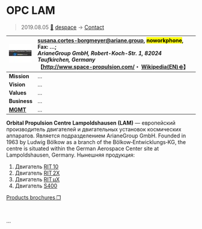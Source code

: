# OPC LAM
> 2019.08.05 [🚀](../../index/index.md) [despace](../index.md) → [Contact](../contact.md)

|[![](../f/contact/o/opc_lam_logo1_thumb.webp)](../f/contact/o/opc_lam_logo1.webp)|<susana.cortes-borgmeyer@ariane.group>, <mark>noworkphone</mark>, Fax: …;<br> *ArianeGroup GmbH, Robert-Koch-Str. 1, 82024 Taufkirchen, Germany*<br> 【<http://www.space-propulsion.com/>・ [Wikipedia(EN) ⎆](https://en.wikipedia.org/wiki/Orbital_Propulsion_Centre)】|
|:--|:--|
|**Mission**|…|
|**Vision**|…|
|**Values**|…|
|**Business**|…|
|**[MGMT](../mgmt.md)**|…|

**Orbital Propulsion Centre Lampoldshausen (LAM)** — европейский производитель двигателей и двигательных установок космических аппаратов. Является подразделением ArianeGroup GmbH. Founded in 1963 by Ludwig Bölkow as a branch of the Bölkow‑Entwicklungs‑KG, the centre is situated within the German Aerospace Center site at Lampoldshausen, Germany. Нынешняя продукция:

   1. Двигатель [RIT 10](../engine_lst.md)
   1. Двигатель [RIT 2X](../engine_lst.md)
   1. Двигатель [RIT µX](../engine_lst.md)
   1. Двигатель [S400](../engine_lst.md)

[Products brochures ❐](../f/contact/o/opc_lam_brochures.7z)

<p style="page-break-after:always"> </p>

…
